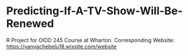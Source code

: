 # Predicting-If-A-TV-Show-Will-Be-Renewed

R Project for OIDD 245 Course at Wharton. 
Corresponding Website: https://yanyachebelu18.wixsite.com/website
